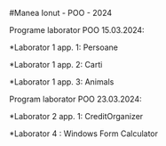 #Manea Ionut - POO - 2024

Programe laborator POO 15.03.2024:

*Laborator 1 app. 1: Persoane

*Laborator 1 app. 2: Carti

*Laborator 1 app. 3: Animals

Program laborator POO 23.03.2024:

*Laborator 2 app. 1: CreditOrganizer

*Laborator 4 : Windows Form Calculator
